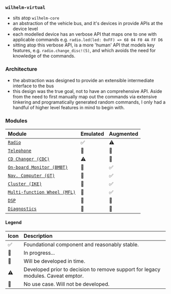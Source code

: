 ### `wilhelm-virtual`
- sits atop `wilhelm-core`
- an abstraction of the vehicle bus, and it's devices in provide APIs at the device level
- each modelled device has an verbose API that maps one to one with applicable commands e.g. `radio.led(led: 0xFF) => 68 04 F0 4A FF D6`
- sitting atop this verbose API, is a more 'human' API that models key features, e.g. `radio.change_disc!(5)`, and which avoids the need for knowledge of the commands.

### Architecture
- the abstraction was designed to provide an extensible intermediate interface to the bus
- this design was the true goal, not to have an comprehensive API. Aside from the need to first manually map out the commands via extensive tinkering and programatically generated random commands, I only had a handful of higher level features in mind to begin with.

### Modules

Module|Emulated|Augmented
:---|:---|:----
[`Radio`](lib/wilhelm/virtual/device/radio/)|✅|⚠️
[`Telephone`](lib/wilhelm/virtual/device/tel/)|🔧|🚫
[`CD Changer (CDC)`](lib/wilhelm/virtual/device/cdc/)|⚠️|🚫
[`On-board Monitor (BMBT)`](lib/wilhelm/virtual/device/bmbt/)|🚫|✅
[`Nav. Computer (GT)`](lib/wilhelm/virtual/device/gfx/)|🚫|✅
[`Cluster (IKE)`](lib/wilhelm/virtual/device/ike/)|🚫|✅
[`Multi-function Wheel (MFL)`](lib/wilhelm/virtual/device/mfl/)|🚫|✅
[`DSP`](lib/wilhelm/virtual/device/dsp/)|🎯|🚫
[`Diagnostics`](lib/wilhelm/virtual/device/diag/)|🔧|🚫

#### Legend
Icon|Description
:---|:---
✅ | Foundational component and reasonably stable.
🔧 | In progress...
🎯 | Will be developed in time.
⚠️ | Developed prior to decision to remove support for legacy modules. Caveat emptor.
🚫 | No use case. Will not be developed.
